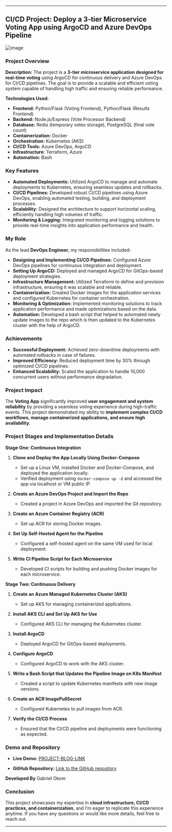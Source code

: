 

---

## CI/CD Project: Deploy a 3-tier Microservice Voting App using ArgoCD and Azure DevOps Pipeline
![image](https://github.com/user-attachments/assets/99e3f91e-44fc-48b2-b06c-6dc90d37e0ee)

### Project Overview
**Description:**
The project is a **3-tier microservice application designed for real-time voting** using ArgoCD for continuous delivery and Azure DevOps for CI/CD pipelines. The goal is to provide a scalable and efficient voting system capable of handling high traffic and ensuring reliable performance.

**Technologies Used:**
- **Frontend:** Python/Flask (Voting Frontend), Python/Flask (Results Frontend)
- **Backend:** Node.js/Express (Vote Processor Backend)
- **Database:** Redis (temporary votes storage), PostgreSQL (final vote count)
- **Containerization:** Docker
- **Orchestration:** Kubernetes (AKS) 
- **CI/CD Tools:** Azure DevOps, ArgoCD
- **Infrastructure:** Terraform, Azure
- **Automation:** Bash

### Key Features
- **Automated Deployments:** Utilized ArgoCD to manage and automate deployments to Kubernetes, ensuring seamless updates and rollbacks.
- **CI/CD Pipelines:** Developed robust CI/CD pipelines using Azure DevOps, enabling automated testing, building, and deployment processes.
- **Scalability:** Designed the architecture to support horizontal scaling, efficiently handling high volumes of traffic.
- **Monitoring & Logging:** Integrated monitoring and logging solutions to provide real-time insights into application performance and health.

### My Role
As the lead **DevOps Engineer**, my responsibilities included:
- **Designing and Implementing CI/CD Pipelines:** Configured Azure DevOps pipelines for continuous integration and deployment.
- **Setting Up ArgoCD:** Deployed and managed ArgoCD for GitOps-based deployment strategies.
- **Infrastructure Management:** Utilized Terraform to define and provision infrastructure, ensuring it was scalable and reliable.
- **Containerization:** Created Docker images for the application services and configured Kubernetes for container orchestration.
- **Monitoring & Optimization:** Implemented monitoring solutions to track application performance and made optimizations based on the data.
- **Automation:** Developed a bash script that helped to automated newly update images to the repo which is then updated to the Kubernetes cluster with the help of ArgoCD.

### Achievements
- **Successful Deployment:** Achieved zero-downtime deployments with automated rollbacks in case of failures.
- **Improved Efficiency:** Reduced deployment time by 30% through optimized CI/CD pipelines.
- **Enhanced Scalability:** Scaled the application to handle 10,000 concurrent users without performance degradation.

### Project Impact
The **Voting App** significantly improved **user engagement and system reliability** by providing a seamless voting experience during high-traffic events. This project demonstrated my ability to **implement complex CI/CD workflows, manage containerized applications, and ensure high availability**.

### Project Stages and Implementation Details

**Stage One: Continuous Integration**
1. **Clone and Deploy the App Locally Using Docker-Compose**
   - Set up a Linux VM, installed Docker and Docker-Compose, and deployed the application locally.
   - Verified deployment using `docker-compose up -d` and accessed the app via localhost or VM public IP.

2. **Create an Azure DevOps Project and Import the Repo**
   - Created a project in Azure DevOps and imported the Git repository.

3. **Create an Azure Container Registry (ACR)**
   - Set up ACR for storing Docker images.

4. **Set Up Self-Hosted Agent for the Pipeline**
   - Configured a self-hosted agent on the same VM used for local deployment.

5. **Write CI Pipeline Script for Each Microservice**
   - Developed CI scripts for building and pushing Docker images for each microservice.

**Stage Two: Continuous Delivery**
1. **Create an Azure Managed Kubernetes Cluster (AKS)**
   - Set up AKS for managing containerized applications.

2. **Install AKS CLI and Set Up AKS for Use**
   - Configured AKS CLI for managing the Kubernetes cluster.

3. **Install ArgoCD**
   - Deployed ArgoCD for GitOps-based deployments.

4. **Configure ArgoCD**
   - Configured ArgoCD to work with the AKS cluster.

5. **Write a Bash Script that Updates the Pipeline Image on K8s Manifest**
   - Created a script to update Kubernetes manifests with new image versions.

6. **Create an ACR ImagePullSecret**
   - Configured Kubernetes to pull images from ACR.

7. **Verify the CI/CD Process**
   - Ensured that the CI/CD pipeline and deployments were functioning as expected.

### Demo and Repository
- **Live Demo:** [PROJECT-BLOG-LINK](https://medium.com/@ougabriel/ci-cd-project-deploy-a-3-tier-microservice-voting-app-using-argocd-and-azure-devops-pipeline-1b3fb9d19138)
 
- **GitHub Repository:** [Link to the GitHub repository](https://github.com/ougabriel/votingApp/tree/main)

**Developed By** Gabriel Okom

### Conclusion
This project showcases my expertise in **cloud infrastructure, CI/CD practices, and containerization**, and I’m eager to replicate this experience anytime. If you have any questions or would like more details, feel free to reach out.

---

